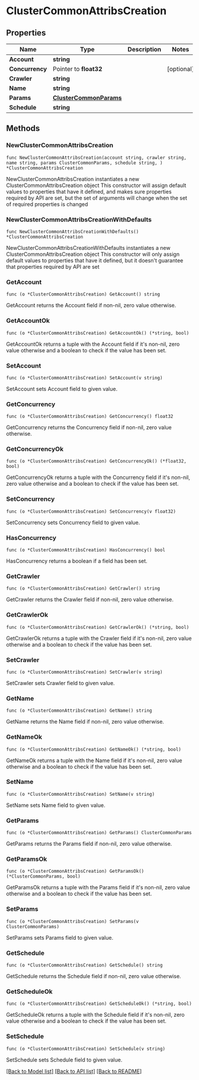 # ClusterCommonAttribsCreation

## Properties

Name | Type | Description | Notes
------------ | ------------- | ------------- | -------------
**Account** | **string** |  | 
**Concurrency** | Pointer to **float32** |  | [optional] 
**Crawler** | **string** |  | 
**Name** | **string** |  | 
**Params** | [**ClusterCommonParams**](ClusterCommonParams.md) |  | 
**Schedule** | **string** |  | 

## Methods

### NewClusterCommonAttribsCreation

`func NewClusterCommonAttribsCreation(account string, crawler string, name string, params ClusterCommonParams, schedule string, ) *ClusterCommonAttribsCreation`

NewClusterCommonAttribsCreation instantiates a new ClusterCommonAttribsCreation object
This constructor will assign default values to properties that have it defined,
and makes sure properties required by API are set, but the set of arguments
will change when the set of required properties is changed

### NewClusterCommonAttribsCreationWithDefaults

`func NewClusterCommonAttribsCreationWithDefaults() *ClusterCommonAttribsCreation`

NewClusterCommonAttribsCreationWithDefaults instantiates a new ClusterCommonAttribsCreation object
This constructor will only assign default values to properties that have it defined,
but it doesn't guarantee that properties required by API are set

### GetAccount

`func (o *ClusterCommonAttribsCreation) GetAccount() string`

GetAccount returns the Account field if non-nil, zero value otherwise.

### GetAccountOk

`func (o *ClusterCommonAttribsCreation) GetAccountOk() (*string, bool)`

GetAccountOk returns a tuple with the Account field if it's non-nil, zero value otherwise
and a boolean to check if the value has been set.

### SetAccount

`func (o *ClusterCommonAttribsCreation) SetAccount(v string)`

SetAccount sets Account field to given value.


### GetConcurrency

`func (o *ClusterCommonAttribsCreation) GetConcurrency() float32`

GetConcurrency returns the Concurrency field if non-nil, zero value otherwise.

### GetConcurrencyOk

`func (o *ClusterCommonAttribsCreation) GetConcurrencyOk() (*float32, bool)`

GetConcurrencyOk returns a tuple with the Concurrency field if it's non-nil, zero value otherwise
and a boolean to check if the value has been set.

### SetConcurrency

`func (o *ClusterCommonAttribsCreation) SetConcurrency(v float32)`

SetConcurrency sets Concurrency field to given value.

### HasConcurrency

`func (o *ClusterCommonAttribsCreation) HasConcurrency() bool`

HasConcurrency returns a boolean if a field has been set.

### GetCrawler

`func (o *ClusterCommonAttribsCreation) GetCrawler() string`

GetCrawler returns the Crawler field if non-nil, zero value otherwise.

### GetCrawlerOk

`func (o *ClusterCommonAttribsCreation) GetCrawlerOk() (*string, bool)`

GetCrawlerOk returns a tuple with the Crawler field if it's non-nil, zero value otherwise
and a boolean to check if the value has been set.

### SetCrawler

`func (o *ClusterCommonAttribsCreation) SetCrawler(v string)`

SetCrawler sets Crawler field to given value.


### GetName

`func (o *ClusterCommonAttribsCreation) GetName() string`

GetName returns the Name field if non-nil, zero value otherwise.

### GetNameOk

`func (o *ClusterCommonAttribsCreation) GetNameOk() (*string, bool)`

GetNameOk returns a tuple with the Name field if it's non-nil, zero value otherwise
and a boolean to check if the value has been set.

### SetName

`func (o *ClusterCommonAttribsCreation) SetName(v string)`

SetName sets Name field to given value.


### GetParams

`func (o *ClusterCommonAttribsCreation) GetParams() ClusterCommonParams`

GetParams returns the Params field if non-nil, zero value otherwise.

### GetParamsOk

`func (o *ClusterCommonAttribsCreation) GetParamsOk() (*ClusterCommonParams, bool)`

GetParamsOk returns a tuple with the Params field if it's non-nil, zero value otherwise
and a boolean to check if the value has been set.

### SetParams

`func (o *ClusterCommonAttribsCreation) SetParams(v ClusterCommonParams)`

SetParams sets Params field to given value.


### GetSchedule

`func (o *ClusterCommonAttribsCreation) GetSchedule() string`

GetSchedule returns the Schedule field if non-nil, zero value otherwise.

### GetScheduleOk

`func (o *ClusterCommonAttribsCreation) GetScheduleOk() (*string, bool)`

GetScheduleOk returns a tuple with the Schedule field if it's non-nil, zero value otherwise
and a boolean to check if the value has been set.

### SetSchedule

`func (o *ClusterCommonAttribsCreation) SetSchedule(v string)`

SetSchedule sets Schedule field to given value.



[[Back to Model list]](../README.md#documentation-for-models) [[Back to API list]](../README.md#documentation-for-api-endpoints) [[Back to README]](../README.md)


